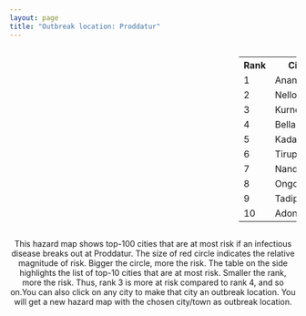 ```yaml
---
layout: page
title: "Outbreak location: Proddatur"
---
```

<div style="width: 100%; overflow: auto;">
<div style="width: 75%; float: left;">
<div id="mapid">
<script src="https://buda-magenta.github.io/hazard_map/load_map.js"></script>

<script>
var marker_outbreak = L.marker([14.752266, 78.548552],{"autoPan": true}).addTo(map); marker_outbreak.bindTooltip("Proddatur").openTooltip();

var circle_1 = L.circle([14.654623, 77.556260], {"pane": "markerPane", "color": "red", "fill": true, "fillOpacity": 0.2, "fillRule": "evenodd", "lineCap": "round", "lineJoin": "round", "opacity": 1.0, "radius": 50434, "stroke": true, "weight": 3}).addTo(map);
circle_1.bindTooltip("Anantapur<br>rank: 1<br>hazard index: 0.050435")
circle_1.bindPopup('<a href="https://buda-magenta.github.io/hazard_map/Anantapur">Anantapur</a>')

var circle_2 = L.circle([14.449372, 79.987376], {"pane": "markerPane", "color": "red", "fill": true, "fillOpacity": 0.2, "fillRule": "evenodd", "lineCap": "round", "lineJoin": "round", "opacity": 1.0, "radius": 49094, "stroke": true, "weight": 3}).addTo(map);
circle_2.bindTooltip("Nellore<br>rank: 2<br>hazard index: 0.049095")
circle_2.bindPopup('<a href="https://buda-magenta.github.io/hazard_map/Nellore">Nellore</a>')

var circle_3 = L.circle([15.830925, 78.042537], {"pane": "markerPane", "color": "red", "fill": true, "fillOpacity": 0.2, "fillRule": "evenodd", "lineCap": "round", "lineJoin": "round", "opacity": 1.0, "radius": 41288, "stroke": true, "weight": 3}).addTo(map);
circle_3.bindTooltip("Kurnool<br>rank: 3<br>hazard index: 0.041288")
circle_3.bindPopup('<a href="https://buda-magenta.github.io/hazard_map/Kurnool">Kurnool</a>')

var circle_4 = L.circle([15.143395, 76.919388], {"pane": "markerPane", "color": "red", "fill": true, "fillOpacity": 0.2, "fillRule": "evenodd", "lineCap": "round", "lineJoin": "round", "opacity": 1.0, "radius": 39804, "stroke": true, "weight": 3}).addTo(map);
circle_4.bindTooltip("Bellary<br>rank: 4<br>hazard index: 0.039804")
circle_4.bindPopup('<a href="https://buda-magenta.github.io/hazard_map/Bellary">Bellary</a>')

var circle_5 = L.circle([14.475294, 78.821686], {"pane": "markerPane", "color": "red", "fill": true, "fillOpacity": 0.2, "fillRule": "evenodd", "lineCap": "round", "lineJoin": "round", "opacity": 1.0, "radius": 33214, "stroke": true, "weight": 3}).addTo(map);
circle_5.bindTooltip("Kadapa<br>rank: 5<br>hazard index: 0.033214")
circle_5.bindPopup('<a href="https://buda-magenta.github.io/hazard_map/Kadapa">Kadapa</a>')

var circle_6 = L.circle([13.631637, 79.423171], {"pane": "markerPane", "color": "red", "fill": true, "fillOpacity": 0.2, "fillRule": "evenodd", "lineCap": "round", "lineJoin": "round", "opacity": 1.0, "radius": 27890, "stroke": true, "weight": 3}).addTo(map);
circle_6.bindTooltip("Tirupati<br>rank: 6<br>hazard index: 0.027890")
circle_6.bindPopup('<a href="https://buda-magenta.github.io/hazard_map/Tirupati">Tirupati</a>')

var circle_7 = L.circle([15.475377, 78.478558], {"pane": "markerPane", "color": "red", "fill": true, "fillOpacity": 0.2, "fillRule": "evenodd", "lineCap": "round", "lineJoin": "round", "opacity": 1.0, "radius": 20907, "stroke": true, "weight": 3}).addTo(map);
circle_7.bindTooltip("Nandyal<br>rank: 7<br>hazard index: 0.020908")
circle_7.bindPopup('<a href="https://buda-magenta.github.io/hazard_map/Nandyal">Nandyal</a>')

var circle_8 = L.circle([15.507555, 80.060800], {"pane": "markerPane", "color": "red", "fill": true, "fillOpacity": 0.2, "fillRule": "evenodd", "lineCap": "round", "lineJoin": "round", "opacity": 1.0, "radius": 19708, "stroke": true, "weight": 3}).addTo(map);
circle_8.bindTooltip("Ongole<br>rank: 8<br>hazard index: 0.019708")
circle_8.bindPopup('<a href="https://buda-magenta.github.io/hazard_map/Ongole">Ongole</a>')

var circle_9 = L.circle([14.906956, 78.009707], {"pane": "markerPane", "color": "red", "fill": true, "fillOpacity": 0.2, "fillRule": "evenodd", "lineCap": "round", "lineJoin": "round", "opacity": 1.0, "radius": 19480, "stroke": true, "weight": 3}).addTo(map);
circle_9.bindTooltip("Tadipatri<br>rank: 9<br>hazard index: 0.019481")
circle_9.bindPopup('<a href="https://buda-magenta.github.io/hazard_map/Tadipatri">Tadipatri</a>')

var circle_10 = L.circle([15.631900, 77.275900], {"pane": "markerPane", "color": "red", "fill": true, "fillOpacity": 0.2, "fillRule": "evenodd", "lineCap": "round", "lineJoin": "round", "opacity": 1.0, "radius": 16181, "stroke": true, "weight": 3}).addTo(map);
circle_10.bindTooltip("Adoni<br>rank: 10<br>hazard index: 0.016182")
circle_10.bindPopup('<a href="https://buda-magenta.github.io/hazard_map/Adoni">Adoni</a>')

var circle_11 = L.circle([14.422347, 77.720069], {"pane": "markerPane", "color": "red", "fill": true, "fillOpacity": 0.2, "fillRule": "evenodd", "lineCap": "round", "lineJoin": "round", "opacity": 1.0, "radius": 14424, "stroke": true, "weight": 3}).addTo(map);
circle_11.bindTooltip("Dharmavaram<br>rank: 11<br>hazard index: 0.014424")
circle_11.bindPopup('<a href="https://buda-magenta.github.io/hazard_map/Dharmavaram">Dharmavaram</a>')

var circle_12 = L.circle([15.119651, 77.455290], {"pane": "markerPane", "color": "red", "fill": true, "fillOpacity": 0.2, "fillRule": "evenodd", "lineCap": "round", "lineJoin": "round", "opacity": 1.0, "radius": 10490, "stroke": true, "weight": 3}).addTo(map);
circle_12.bindTooltip("Guntakal<br>rank: 12<br>hazard index: 0.010491")
circle_12.bindPopup('<a href="https://buda-magenta.github.io/hazard_map/Guntakal">Guntakal</a>')

var circle_13 = L.circle([16.508759, 80.618510], {"pane": "markerPane", "color": "red", "fill": true, "fillOpacity": 0.2, "fillRule": "evenodd", "lineCap": "round", "lineJoin": "round", "opacity": 1.0, "radius": 7320, "stroke": true, "weight": 3}).addTo(map);
circle_13.bindTooltip("Vijayawada<br>rank: 13<br>hazard index: 0.007321")
circle_13.bindPopup('<a href="https://buda-magenta.github.io/hazard_map/Vijayawada">Vijayawada</a>')

var circle_14 = L.circle([17.388786, 78.461065], {"pane": "markerPane", "color": "red", "fill": true, "fillOpacity": 0.2, "fillRule": "evenodd", "lineCap": "round", "lineJoin": "round", "opacity": 1.0, "radius": 6215, "stroke": true, "weight": 3}).addTo(map);
circle_14.bindTooltip("Hyderabad<br>rank: 14<br>hazard index: 0.006216")
circle_14.bindPopup('<a href="https://buda-magenta.github.io/hazard_map/Hyderabad">Hyderabad</a>')

var circle_15 = L.circle([12.979120, 77.591300], {"pane": "markerPane", "color": "red", "fill": true, "fillOpacity": 0.2, "fillRule": "evenodd", "lineCap": "round", "lineJoin": "round", "opacity": 1.0, "radius": 4874, "stroke": true, "weight": 3}).addTo(map);
circle_15.bindTooltip("Bangalore<br>rank: 15<br>hazard index: 0.004875")
circle_15.bindPopup('<a href="https://buda-magenta.github.io/hazard_map/Bangalore">Bangalore</a>')

var circle_16 = L.circle([16.291519, 80.454159], {"pane": "markerPane", "color": "red", "fill": true, "fillOpacity": 0.2, "fillRule": "evenodd", "lineCap": "round", "lineJoin": "round", "opacity": 1.0, "radius": 4549, "stroke": true, "weight": 3}).addTo(map);
circle_16.bindTooltip("Guntur<br>rank: 16<br>hazard index: 0.004549")
circle_16.bindPopup('<a href="https://buda-magenta.github.io/hazard_map/Guntur">Guntur</a>')

var circle_17 = L.circle([15.266493, 76.387230], {"pane": "markerPane", "color": "red", "fill": true, "fillOpacity": 0.2, "fillRule": "evenodd", "lineCap": "round", "lineJoin": "round", "opacity": 1.0, "radius": 3347, "stroke": true, "weight": 3}).addTo(map);
circle_17.bindTooltip("Hospet<br>rank: 17<br>hazard index: 0.003348")
circle_17.bindPopup('<a href="https://buda-magenta.github.io/hazard_map/Hospet">Hospet</a>')

var circle_18 = L.circle([13.573260, 78.479146], {"pane": "markerPane", "color": "red", "fill": true, "fillOpacity": 0.2, "fillRule": "evenodd", "lineCap": "round", "lineJoin": "round", "opacity": 1.0, "radius": 3249, "stroke": true, "weight": 3}).addTo(map);
circle_18.bindTooltip("Madanapalle<br>rank: 18<br>hazard index: 0.003250")
circle_18.bindPopup('<a href="https://buda-magenta.github.io/hazard_map/Madanapalle">Madanapalle</a>')

var circle_19 = L.circle([13.826383, 77.493772], {"pane": "markerPane", "color": "red", "fill": true, "fillOpacity": 0.2, "fillRule": "evenodd", "lineCap": "round", "lineJoin": "round", "opacity": 1.0, "radius": 3231, "stroke": true, "weight": 3}).addTo(map);
circle_19.bindTooltip("Hindupur<br>rank: 19<br>hazard index: 0.003231")
circle_19.bindPopup('<a href="https://buda-magenta.github.io/hazard_map/Hindupur">Hindupur</a>')

var circle_20 = L.circle([13.083694, 80.270186], {"pane": "markerPane", "color": "red", "fill": true, "fillOpacity": 0.2, "fillRule": "evenodd", "lineCap": "round", "lineJoin": "round", "opacity": 1.0, "radius": 3196, "stroke": true, "weight": 3}).addTo(map);
circle_20.bindTooltip("Chennai<br>rank: 20<br>hazard index: 0.003197")
circle_20.bindPopup('<a href="https://buda-magenta.github.io/hazard_map/Chennai">Chennai</a>')

var circle_21 = L.circle([13.137000, 78.133961], {"pane": "markerPane", "color": "red", "fill": true, "fillOpacity": 0.2, "fillRule": "evenodd", "lineCap": "round", "lineJoin": "round", "opacity": 1.0, "radius": 3160, "stroke": true, "weight": 3}).addTo(map);
circle_21.bindTooltip("Kolar<br>rank: 21<br>hazard index: 0.003161")
circle_21.bindPopup('<a href="https://buda-magenta.github.io/hazard_map/Kolar">Kolar</a>')

var circle_22 = L.circle([13.160105, 79.155551], {"pane": "markerPane", "color": "red", "fill": true, "fillOpacity": 0.2, "fillRule": "evenodd", "lineCap": "round", "lineJoin": "round", "opacity": 1.0, "radius": 2635, "stroke": true, "weight": 3}).addTo(map);
circle_22.bindTooltip("Chittoor<br>rank: 22<br>hazard index: 0.002636")
circle_22.bindPopup('<a href="https://buda-magenta.github.io/hazard_map/Chittoor">Chittoor</a>')

var circle_23 = L.circle([15.426365, 75.630079], {"pane": "markerPane", "color": "red", "fill": true, "fillOpacity": 0.2, "fillRule": "evenodd", "lineCap": "round", "lineJoin": "round", "opacity": 1.0, "radius": 2201, "stroke": true, "weight": 3}).addTo(map);
circle_23.bindTooltip("Gadag<br>rank: 23<br>hazard index: 0.002201")
circle_23.bindPopup('<a href="https://buda-magenta.github.io/hazard_map/Gadag">Gadag</a>')

var circle_24 = L.circle([15.351838, 75.137985], {"pane": "markerPane", "color": "red", "fill": true, "fillOpacity": 0.2, "fillRule": "evenodd", "lineCap": "round", "lineJoin": "round", "opacity": 1.0, "radius": 1183, "stroke": true, "weight": 3}).addTo(map);
circle_24.bindTooltip("Hubli<br>rank: 24<br>hazard index: 0.001183")
circle_24.bindPopup('<a href="https://buda-magenta.github.io/hazard_map/Hubli">Hubli</a>')

var circle_25 = L.circle([14.226644, 76.400512], {"pane": "markerPane", "color": "red", "fill": true, "fillOpacity": 0.2, "fillRule": "evenodd", "lineCap": "round", "lineJoin": "round", "opacity": 1.0, "radius": 813, "stroke": true, "weight": 3}).addTo(map);
circle_25.bindTooltip("Chitradurga<br>rank: 25<br>hazard index: 0.000813")
circle_25.bindPopup('<a href="https://buda-magenta.github.io/hazard_map/Chitradurga">Chitradurga</a>')

var circle_26 = L.circle([16.238924, 80.047288], {"pane": "markerPane", "color": "red", "fill": true, "fillOpacity": 0.2, "fillRule": "evenodd", "lineCap": "round", "lineJoin": "round", "opacity": 1.0, "radius": 812, "stroke": true, "weight": 3}).addTo(map);
circle_26.bindTooltip("Narasaraopet<br>rank: 26<br>hazard index: 0.000812")
circle_26.bindPopup('<a href="https://buda-magenta.github.io/hazard_map/Narasaraopet">Narasaraopet</a>')

var circle_27 = L.circle([17.166667, 77.083333], {"pane": "markerPane", "color": "red", "fill": true, "fillOpacity": 0.2, "fillRule": "evenodd", "lineCap": "round", "lineJoin": "round", "opacity": 1.0, "radius": 536, "stroke": true, "weight": 3}).addTo(map);
circle_27.bindTooltip("Gulbarga<br>rank: 27<br>hazard index: 0.000537")
circle_27.bindPopup('<a href="https://buda-magenta.github.io/hazard_map/Gulbarga">Gulbarga</a>')

var circle_28 = L.circle([14.466127, 75.920636], {"pane": "markerPane", "color": "red", "fill": true, "fillOpacity": 0.2, "fillRule": "evenodd", "lineCap": "round", "lineJoin": "round", "opacity": 1.0, "radius": 462, "stroke": true, "weight": 3}).addTo(map);
circle_28.bindTooltip("Davanagere<br>rank: 28<br>hazard index: 0.000462")
circle_28.bindPopup('<a href="https://buda-magenta.github.io/hazard_map/Davanagere">Davanagere</a>')

var circle_29 = L.circle([16.237773, 80.646422], {"pane": "markerPane", "color": "red", "fill": true, "fillOpacity": 0.2, "fillRule": "evenodd", "lineCap": "round", "lineJoin": "round", "opacity": 1.0, "radius": 454, "stroke": true, "weight": 3}).addTo(map);
circle_29.bindTooltip("Tenali<br>rank: 29<br>hazard index: 0.000454")
circle_29.bindPopup('<a href="https://buda-magenta.github.io/hazard_map/Tenali">Tenali</a>')

var circle_30 = L.circle([17.005045, 81.780473], {"pane": "markerPane", "color": "red", "fill": true, "fillOpacity": 0.2, "fillRule": "evenodd", "lineCap": "round", "lineJoin": "round", "opacity": 1.0, "radius": 435, "stroke": true, "weight": 3}).addTo(map);
circle_30.bindTooltip("Rajahmundry<br>rank: 30<br>hazard index: 0.000436")
circle_30.bindPopup('<a href="https://buda-magenta.github.io/hazard_map/Rajahmundry">Rajahmundry</a>')

var circle_31 = L.circle([13.932609, 75.574978], {"pane": "markerPane", "color": "red", "fill": true, "fillOpacity": 0.2, "fillRule": "evenodd", "lineCap": "round", "lineJoin": "round", "opacity": 1.0, "radius": 425, "stroke": true, "weight": 3}).addTo(map);
circle_31.bindTooltip("Shimoga<br>rank: 31<br>hazard index: 0.000425")
circle_31.bindPopup('<a href="https://buda-magenta.github.io/hazard_map/Shimoga">Shimoga</a>')

var circle_32 = L.circle([17.723128, 83.301284], {"pane": "markerPane", "color": "red", "fill": true, "fillOpacity": 0.2, "fillRule": "evenodd", "lineCap": "round", "lineJoin": "round", "opacity": 1.0, "radius": 420, "stroke": true, "weight": 3}).addTo(map);
circle_32.bindTooltip("Visakhapatnam<br>rank: 32<br>hazard index: 0.000420")
circle_32.bindPopup('<a href="https://buda-magenta.github.io/hazard_map/Visakhapatnam">Visakhapatnam</a>')

var circle_33 = L.circle([16.432998, 80.993715], {"pane": "markerPane", "color": "red", "fill": true, "fillOpacity": 0.2, "fillRule": "evenodd", "lineCap": "round", "lineJoin": "round", "opacity": 1.0, "radius": 413, "stroke": true, "weight": 3}).addTo(map);
circle_33.bindTooltip("Gudivada<br>rank: 33<br>hazard index: 0.000414")
circle_33.bindPopup('<a href="https://buda-magenta.github.io/hazard_map/Gudivada">Gudivada</a>')

var circle_34 = L.circle([12.955100, 78.269900], {"pane": "markerPane", "color": "red", "fill": true, "fillOpacity": 0.2, "fillRule": "evenodd", "lineCap": "round", "lineJoin": "round", "opacity": 1.0, "radius": 413, "stroke": true, "weight": 3}).addTo(map);
circle_34.bindTooltip("Robertson Pet<br>rank: 34<br>hazard index: 0.000413")
circle_34.bindPopup('<a href="https://buda-magenta.github.io/hazard_map/Robertson_Pet">Robertson Pet</a>')

var circle_35 = L.circle([12.794811, 79.000641], {"pane": "markerPane", "color": "red", "fill": true, "fillOpacity": 0.2, "fillRule": "evenodd", "lineCap": "round", "lineJoin": "round", "opacity": 1.0, "radius": 404, "stroke": true, "weight": 3}).addTo(map);
circle_35.bindTooltip("Vellore<br>rank: 35<br>hazard index: 0.000404")
circle_35.bindPopup('<a href="https://buda-magenta.github.io/hazard_map/Vellore">Vellore</a>')

var circle_36 = L.circle([17.849907, 75.276320], {"pane": "markerPane", "color": "red", "fill": true, "fillOpacity": 0.2, "fillRule": "evenodd", "lineCap": "round", "lineJoin": "round", "opacity": 1.0, "radius": 383, "stroke": true, "weight": 3}).addTo(map);
circle_36.bindTooltip("Solapur<br>rank: 36<br>hazard index: 0.000384")
circle_36.bindPopup('<a href="https://buda-magenta.github.io/hazard_map/Solapur">Solapur</a>')

var circle_37 = L.circle([16.094950, 80.165878], {"pane": "markerPane", "color": "red", "fill": true, "fillOpacity": 0.2, "fillRule": "evenodd", "lineCap": "round", "lineJoin": "round", "opacity": 1.0, "radius": 351, "stroke": true, "weight": 3}).addTo(map);
circle_37.bindTooltip("Chilakaluripet<br>rank: 37<br>hazard index: 0.000352")
circle_37.bindPopup('<a href="https://buda-magenta.github.io/hazard_map/Chilakaluripet">Chilakaluripet</a>')

var circle_38 = L.circle([16.943739, 82.235061], {"pane": "markerPane", "color": "red", "fill": true, "fillOpacity": 0.2, "fillRule": "evenodd", "lineCap": "round", "lineJoin": "round", "opacity": 1.0, "radius": 348, "stroke": true, "weight": 3}).addTo(map);
circle_38.bindTooltip("Kakinada<br>rank: 38<br>hazard index: 0.000349")
circle_38.bindPopup('<a href="https://buda-magenta.github.io/hazard_map/Kakinada">Kakinada</a>')

var circle_39 = L.circle([16.083333, 77.166667], {"pane": "markerPane", "color": "red", "fill": true, "fillOpacity": 0.2, "fillRule": "evenodd", "lineCap": "round", "lineJoin": "round", "opacity": 1.0, "radius": 334, "stroke": true, "weight": 3}).addTo(map);
circle_39.bindTooltip("Raichur<br>rank: 39<br>hazard index: 0.000335")
circle_39.bindPopup('<a href="https://buda-magenta.github.io/hazard_map/Raichur">Raichur</a>')

var circle_40 = L.circle([12.227213, 79.070156], {"pane": "markerPane", "color": "red", "fill": true, "fillOpacity": 0.2, "fillRule": "evenodd", "lineCap": "round", "lineJoin": "round", "opacity": 1.0, "radius": 310, "stroke": true, "weight": 3}).addTo(map);
circle_40.bindTooltip("Tiruvannamalai<br>rank: 40<br>hazard index: 0.000310")
circle_40.bindPopup('<a href="https://buda-magenta.github.io/hazard_map/Tiruvannamalai">Tiruvannamalai</a>')

var circle_41 = L.circle([16.181939, 81.135130], {"pane": "markerPane", "color": "red", "fill": true, "fillOpacity": 0.2, "fillRule": "evenodd", "lineCap": "round", "lineJoin": "round", "opacity": 1.0, "radius": 307, "stroke": true, "weight": 3}).addTo(map);
circle_41.bindTooltip("Machilipatnam<br>rank: 41<br>hazard index: 0.000307")
circle_41.bindPopup('<a href="https://buda-magenta.github.io/hazard_map/Machilipatnam">Machilipatnam</a>')

var circle_42 = L.circle([13.125476, 80.094090], {"pane": "markerPane", "color": "red", "fill": true, "fillOpacity": 0.2, "fillRule": "evenodd", "lineCap": "round", "lineJoin": "round", "opacity": 1.0, "radius": 298, "stroke": true, "weight": 3}).addTo(map);
circle_42.bindTooltip("Avadi<br>rank: 42<br>hazard index: 0.000299")
circle_42.bindPopup('<a href="https://buda-magenta.github.io/hazard_map/Avadi">Avadi</a>')

var circle_43 = L.circle([16.542769, 81.527344], {"pane": "markerPane", "color": "red", "fill": true, "fillOpacity": 0.2, "fillRule": "evenodd", "lineCap": "round", "lineJoin": "round", "opacity": 1.0, "radius": 255, "stroke": true, "weight": 3}).addTo(map);
circle_43.bindTooltip("Bhimavaram<br>rank: 43<br>hazard index: 0.000256")
circle_43.bindPopup('<a href="https://buda-magenta.github.io/hazard_map/Bhimavaram">Bhimavaram</a>')

var circle_44 = L.circle([12.305183, 76.655361], {"pane": "markerPane", "color": "red", "fill": true, "fillOpacity": 0.2, "fillRule": "evenodd", "lineCap": "round", "lineJoin": "round", "opacity": 1.0, "radius": 229, "stroke": true, "weight": 3}).addTo(map);
circle_44.bindTooltip("Mysore<br>rank: 44<br>hazard index: 0.000229")
circle_44.bindPopup('<a href="https://buda-magenta.github.io/hazard_map/Mysore">Mysore</a>')

var circle_45 = L.circle([16.676135, 81.170868], {"pane": "markerPane", "color": "red", "fill": true, "fillOpacity": 0.2, "fillRule": "evenodd", "lineCap": "round", "lineJoin": "round", "opacity": 1.0, "radius": 220, "stroke": true, "weight": 3}).addTo(map);
circle_45.bindTooltip("Eluru<br>rank: 45<br>hazard index: 0.000221")
circle_45.bindPopup('<a href="https://buda-magenta.github.io/hazard_map/Eluru">Eluru</a>')

var circle_46 = L.circle([13.156387, 80.300528], {"pane": "markerPane", "color": "red", "fill": true, "fillOpacity": 0.2, "fillRule": "evenodd", "lineCap": "round", "lineJoin": "round", "opacity": 1.0, "radius": 215, "stroke": true, "weight": 3}).addTo(map);
circle_46.bindTooltip("Tiruvottiyur<br>rank: 46<br>hazard index: 0.000215")
circle_46.bindPopup('<a href="https://buda-magenta.github.io/hazard_map/Tiruvottiyur">Tiruvottiyur</a>')

var circle_47 = L.circle([16.743454, 77.992319], {"pane": "markerPane", "color": "red", "fill": true, "fillOpacity": 0.2, "fillRule": "evenodd", "lineCap": "round", "lineJoin": "round", "opacity": 1.0, "radius": 211, "stroke": true, "weight": 3}).addTo(map);
circle_47.bindTooltip("Mahbubnagar<br>rank: 47<br>hazard index: 0.000212")
circle_47.bindPopup('<a href="https://buda-magenta.github.io/hazard_map/Mahbubnagar">Mahbubnagar</a>')

var circle_48 = L.circle([13.340077, 77.100621], {"pane": "markerPane", "color": "red", "fill": true, "fillOpacity": 0.2, "fillRule": "evenodd", "lineCap": "round", "lineJoin": "round", "opacity": 1.0, "radius": 203, "stroke": true, "weight": 3}).addTo(map);
circle_48.bindTooltip("Tumkur<br>rank: 48<br>hazard index: 0.000204")
circle_48.bindPopup('<a href="https://buda-magenta.github.io/hazard_map/Tumkur">Tumkur</a>')

var circle_49 = L.circle([12.989816, 80.100987], {"pane": "markerPane", "color": "red", "fill": true, "fillOpacity": 0.2, "fillRule": "evenodd", "lineCap": "round", "lineJoin": "round", "opacity": 1.0, "radius": 182, "stroke": true, "weight": 3}).addTo(map);
circle_49.bindTooltip("Pallavaram<br>rank: 49<br>hazard index: 0.000182")
circle_49.bindPopup('<a href="https://buda-magenta.github.io/hazard_map/Pallavaram">Pallavaram</a>')

var circle_50 = L.circle([15.431506, 76.532774], {"pane": "markerPane", "color": "red", "fill": true, "fillOpacity": 0.2, "fillRule": "evenodd", "lineCap": "round", "lineJoin": "round", "opacity": 1.0, "radius": 179, "stroke": true, "weight": 3}).addTo(map);
circle_50.bindTooltip("Gangawati<br>rank: 50<br>hazard index: 0.000179")
circle_50.bindPopup('<a href="https://buda-magenta.github.io/hazard_map/Gangawati">Gangawati</a>')

var circle_51 = L.circle([12.929903, 80.111823], {"pane": "markerPane", "color": "red", "fill": true, "fillOpacity": 0.2, "fillRule": "evenodd", "lineCap": "round", "lineJoin": "round", "opacity": 1.0, "radius": 145, "stroke": true, "weight": 3}).addTo(map);
circle_51.bindTooltip("Tambaram<br>rank: 51<br>hazard index: 0.000145")
circle_51.bindPopup('<a href="https://buda-magenta.github.io/hazard_map/Tambaram">Tambaram</a>')

var circle_52 = L.circle([17.980609, 79.598212], {"pane": "markerPane", "color": "red", "fill": true, "fillOpacity": 0.2, "fillRule": "evenodd", "lineCap": "round", "lineJoin": "round", "opacity": 1.0, "radius": 135, "stroke": true, "weight": 3}).addTo(map);
circle_52.bindTooltip("Warangal<br>rank: 52<br>hazard index: 0.000136")
circle_52.bindPopup('<a href="https://buda-magenta.github.io/hazard_map/Warangal">Warangal</a>')

var circle_53 = L.circle([11.001812, 76.962843], {"pane": "markerPane", "color": "red", "fill": true, "fillOpacity": 0.2, "fillRule": "evenodd", "lineCap": "round", "lineJoin": "round", "opacity": 1.0, "radius": 132, "stroke": true, "weight": 3}).addTo(map);
circle_53.bindTooltip("Coimbatore<br>rank: 53<br>hazard index: 0.000132")
circle_53.bindPopup('<a href="https://buda-magenta.github.io/hazard_map/Coimbatore">Coimbatore</a>')

var circle_54 = L.circle([12.836393, 79.705330], {"pane": "markerPane", "color": "red", "fill": true, "fillOpacity": 0.2, "fillRule": "evenodd", "lineCap": "round", "lineJoin": "round", "opacity": 1.0, "radius": 132, "stroke": true, "weight": 3}).addTo(map);
circle_54.bindTooltip("Kanchipuram<br>rank: 54<br>hazard index: 0.000132")
circle_54.bindPopup('<a href="https://buda-magenta.github.io/hazard_map/Kanchipuram">Kanchipuram</a>')

var circle_55 = L.circle([19.075990, 72.877393], {"pane": "markerPane", "color": "red", "fill": true, "fillOpacity": 0.2, "fillRule": "evenodd", "lineCap": "round", "lineJoin": "round", "opacity": 1.0, "radius": 124, "stroke": true, "weight": 3}).addTo(map);
circle_55.bindTooltip("Mumbai<br>rank: 55<br>hazard index: 0.000125")
circle_55.bindPopup('<a href="https://buda-magenta.github.io/hazard_map/Mumbai">Mumbai</a>')

var circle_56 = L.circle([14.625888, 75.635724], {"pane": "markerPane", "color": "red", "fill": true, "fillOpacity": 0.2, "fillRule": "evenodd", "lineCap": "round", "lineJoin": "round", "opacity": 1.0, "radius": 121, "stroke": true, "weight": 3}).addTo(map);
circle_56.bindTooltip("Ranibennur<br>rank: 56<br>hazard index: 0.000122")
circle_56.bindPopup('<a href="https://buda-magenta.github.io/hazard_map/Ranibennur">Ranibennur</a>')

var circle_57 = L.circle([28.651718, 77.221939], {"pane": "markerPane", "color": "red", "fill": true, "fillOpacity": 0.2, "fillRule": "evenodd", "lineCap": "round", "lineJoin": "round", "opacity": 1.0, "radius": 107, "stroke": true, "weight": 3}).addTo(map);
circle_57.bindTooltip("Delhi<br>rank: 57<br>hazard index: 0.000108")
circle_57.bindPopup('<a href="https://buda-magenta.github.io/hazard_map/Delhi">Delhi</a>')

var circle_58 = L.circle([26.055318, 82.993139], {"pane": "markerPane", "color": "red", "fill": true, "fillOpacity": 0.2, "fillRule": "evenodd", "lineCap": "round", "lineJoin": "round", "opacity": 1.0, "radius": 104, "stroke": true, "weight": 3}).addTo(map);
circle_58.bindTooltip("Nizamabad<br>rank: 58<br>hazard index: 0.000104")
circle_58.bindPopup('<a href="https://buda-magenta.github.io/hazard_map/Nizamabad">Nizamabad</a>')

var circle_59 = L.circle([11.664300, 78.146000], {"pane": "markerPane", "color": "red", "fill": true, "fillOpacity": 0.2, "fillRule": "evenodd", "lineCap": "round", "lineJoin": "round", "opacity": 1.0, "radius": 103, "stroke": true, "weight": 3}).addTo(map);
circle_59.bindTooltip("Salem<br>rank: 59<br>hazard index: 0.000104")
circle_59.bindPopup('<a href="https://buda-magenta.github.io/hazard_map/Salem">Salem</a>')

var circle_60 = L.circle([16.876586, 81.545145], {"pane": "markerPane", "color": "red", "fill": true, "fillOpacity": 0.2, "fillRule": "evenodd", "lineCap": "round", "lineJoin": "round", "opacity": 1.0, "radius": 103, "stroke": true, "weight": 3}).addTo(map);
circle_60.bindTooltip("Tadepalligudem<br>rank: 60<br>hazard index: 0.000103")
circle_60.bindPopup('<a href="https://buda-magenta.github.io/hazard_map/Tadepalligudem">Tadepalligudem</a>')

var circle_61 = L.circle([15.857267, 74.506934], {"pane": "markerPane", "color": "red", "fill": true, "fillOpacity": 0.2, "fillRule": "evenodd", "lineCap": "round", "lineJoin": "round", "opacity": 1.0, "radius": 80, "stroke": true, "weight": 3}).addTo(map);
circle_61.bindTooltip("Belgaum<br>rank: 61<br>hazard index: 0.000080")
circle_61.bindPopup('<a href="https://buda-magenta.github.io/hazard_map/Belgaum">Belgaum</a>')

var circle_62 = L.circle([10.804973, 78.687030], {"pane": "markerPane", "color": "red", "fill": true, "fillOpacity": 0.2, "fillRule": "evenodd", "lineCap": "round", "lineJoin": "round", "opacity": 1.0, "radius": 79, "stroke": true, "weight": 3}).addTo(map);
circle_62.bindTooltip("Tiruchirappalli<br>rank: 62<br>hazard index: 0.000079")
circle_62.bindPopup('<a href="https://buda-magenta.github.io/hazard_map/Tiruchirappalli">Tiruchirappalli</a>')

var circle_63 = L.circle([16.185317, 75.696792], {"pane": "markerPane", "color": "red", "fill": true, "fillOpacity": 0.2, "fillRule": "evenodd", "lineCap": "round", "lineJoin": "round", "opacity": 1.0, "radius": 78, "stroke": true, "weight": 3}).addTo(map);
circle_63.bindTooltip("Bagalkot<br>rank: 63<br>hazard index: 0.000079")
circle_63.bindPopup('<a href="https://buda-magenta.github.io/hazard_map/Bagalkot">Bagalkot</a>')

var circle_64 = L.circle([18.761516, 79.478785], {"pane": "markerPane", "color": "red", "fill": true, "fillOpacity": 0.2, "fillRule": "evenodd", "lineCap": "round", "lineJoin": "round", "opacity": 1.0, "radius": 75, "stroke": true, "weight": 3}).addTo(map);
circle_64.bindTooltip("Ramagundam<br>rank: 64<br>hazard index: 0.000075")
circle_64.bindPopup('<a href="https://buda-magenta.github.io/hazard_map/Ramagundam">Ramagundam</a>')

var circle_65 = L.circle([16.857964, 79.217494], {"pane": "markerPane", "color": "red", "fill": true, "fillOpacity": 0.2, "fillRule": "evenodd", "lineCap": "round", "lineJoin": "round", "opacity": 1.0, "radius": 68, "stroke": true, "weight": 3}).addTo(map);
circle_65.bindTooltip("Nalgonda<br>rank: 65<br>hazard index: 0.000068")
circle_65.bindPopup('<a href="https://buda-magenta.github.io/hazard_map/Nalgonda">Nalgonda</a>')

var circle_66 = L.circle([19.169335, 77.311013], {"pane": "markerPane", "color": "red", "fill": true, "fillOpacity": 0.2, "fillRule": "evenodd", "lineCap": "round", "lineJoin": "round", "opacity": 1.0, "radius": 67, "stroke": true, "weight": 3}).addTo(map);
circle_66.bindTooltip("Nanded Waghala<br>rank: 66<br>hazard index: 0.000067")
circle_66.bindPopup('<a href="https://buda-magenta.github.io/hazard_map/Nanded_Waghala">Nanded Waghala</a>')

var circle_67 = L.circle([17.910400, 77.519900], {"pane": "markerPane", "color": "red", "fill": true, "fillOpacity": 0.2, "fillRule": "evenodd", "lineCap": "round", "lineJoin": "round", "opacity": 1.0, "radius": 61, "stroke": true, "weight": 3}).addTo(map);
circle_67.bindTooltip("Bidar<br>rank: 67<br>hazard index: 0.000062")
circle_67.bindPopup('<a href="https://buda-magenta.github.io/hazard_map/Bidar">Bidar</a>')

var circle_68 = L.circle([18.793568, 80.815939], {"pane": "markerPane", "color": "red", "fill": true, "fillOpacity": 0.2, "fillRule": "evenodd", "lineCap": "round", "lineJoin": "round", "opacity": 1.0, "radius": 61, "stroke": true, "weight": 3}).addTo(map);
circle_68.bindTooltip("Bijapur<br>rank: 68<br>hazard index: 0.000062")
circle_68.bindPopup('<a href="https://buda-magenta.github.io/hazard_map/Bijapur">Bijapur</a>')

var circle_69 = L.circle([9.926115, 78.114098], {"pane": "markerPane", "color": "red", "fill": true, "fillOpacity": 0.2, "fillRule": "evenodd", "lineCap": "round", "lineJoin": "round", "opacity": 1.0, "radius": 57, "stroke": true, "weight": 3}).addTo(map);
circle_69.bindTooltip("Madurai<br>rank: 69<br>hazard index: 0.000057")
circle_69.bindPopup('<a href="https://buda-magenta.github.io/hazard_map/Madurai">Madurai</a>')

var circle_70 = L.circle([20.843512, 75.525927], {"pane": "markerPane", "color": "red", "fill": true, "fillOpacity": 0.2, "fillRule": "evenodd", "lineCap": "round", "lineJoin": "round", "opacity": 1.0, "radius": 56, "stroke": true, "weight": 3}).addTo(map);
circle_70.bindTooltip("Jalgaon<br>rank: 70<br>hazard index: 0.000056")
circle_70.bindPopup('<a href="https://buda-magenta.github.io/hazard_map/Jalgaon">Jalgaon</a>')

var circle_71 = L.circle([8.576971, 77.050125], {"pane": "markerPane", "color": "red", "fill": true, "fillOpacity": 0.2, "fillRule": "evenodd", "lineCap": "round", "lineJoin": "round", "opacity": 1.0, "radius": 56, "stroke": true, "weight": 3}).addTo(map);
circle_71.bindTooltip("Thiruvananthapuram<br>rank: 71<br>hazard index: 0.000056")
circle_71.bindPopup('<a href="https://buda-magenta.github.io/hazard_map/Thiruvananthapuram">Thiruvananthapuram</a>')

var circle_72 = L.circle([16.870988, 79.561398], {"pane": "markerPane", "color": "red", "fill": true, "fillOpacity": 0.2, "fillRule": "evenodd", "lineCap": "round", "lineJoin": "round", "opacity": 1.0, "radius": 52, "stroke": true, "weight": 3}).addTo(map);
circle_72.bindTooltip("Miryalaguda<br>rank: 72<br>hazard index: 0.000052")
circle_72.bindPopup('<a href="https://buda-magenta.github.io/hazard_map/Miryalaguda">Miryalaguda</a>')

var circle_73 = L.circle([22.541418, 88.357691], {"pane": "markerPane", "color": "red", "fill": true, "fillOpacity": 0.2, "fillRule": "evenodd", "lineCap": "round", "lineJoin": "round", "opacity": 1.0, "radius": 51, "stroke": true, "weight": 3}).addTo(map);
circle_73.bindTooltip("Kolkata<br>rank: 73<br>hazard index: 0.000052")
circle_73.bindPopup('<a href="https://buda-magenta.github.io/hazard_map/Kolkata">Kolkata</a>')

var circle_74 = L.circle([11.101781, 77.345192], {"pane": "markerPane", "color": "red", "fill": true, "fillOpacity": 0.2, "fillRule": "evenodd", "lineCap": "round", "lineJoin": "round", "opacity": 1.0, "radius": 50, "stroke": true, "weight": 3}).addTo(map);
circle_74.bindTooltip("Tiruppur<br>rank: 74<br>hazard index: 0.000050")
circle_74.bindPopup('<a href="https://buda-magenta.github.io/hazard_map/Tiruppur">Tiruppur</a>')

var circle_75 = L.circle([16.850253, 74.594888], {"pane": "markerPane", "color": "red", "fill": true, "fillOpacity": 0.2, "fillRule": "evenodd", "lineCap": "round", "lineJoin": "round", "opacity": 1.0, "radius": 48, "stroke": true, "weight": 3}).addTo(map);
circle_75.bindTooltip("Sangli<br>rank: 75<br>hazard index: 0.000048")
circle_75.bindPopup('<a href="https://buda-magenta.github.io/hazard_map/Sangli">Sangli</a>')

var circle_76 = L.circle([18.521428, 73.854454], {"pane": "markerPane", "color": "red", "fill": true, "fillOpacity": 0.2, "fillRule": "evenodd", "lineCap": "round", "lineJoin": "round", "opacity": 1.0, "radius": 43, "stroke": true, "weight": 3}).addTo(map);
circle_76.bindTooltip("Pune<br>rank: 76<br>hazard index: 0.000043")
circle_76.bindPopup('<a href="https://buda-magenta.github.io/hazard_map/Pune">Pune</a>')

var circle_77 = L.circle([12.732884, 77.830948], {"pane": "markerPane", "color": "red", "fill": true, "fillOpacity": 0.2, "fillRule": "evenodd", "lineCap": "round", "lineJoin": "round", "opacity": 1.0, "radius": 41, "stroke": true, "weight": 3}).addTo(map);
circle_77.bindTooltip("Hosur<br>rank: 77<br>hazard index: 0.000042")
circle_77.bindPopup('<a href="https://buda-magenta.github.io/hazard_map/Hosur">Hosur</a>')

var circle_78 = L.circle([16.702841, 74.240533], {"pane": "markerPane", "color": "red", "fill": true, "fillOpacity": 0.2, "fillRule": "evenodd", "lineCap": "round", "lineJoin": "round", "opacity": 1.0, "radius": 41, "stroke": true, "weight": 3}).addTo(map);
circle_78.bindTooltip("Kolhapur<br>rank: 78<br>hazard index: 0.000042")
circle_78.bindPopup('<a href="https://buda-magenta.github.io/hazard_map/Kolhapur">Kolhapur</a>')

var circle_79 = L.circle([21.149813, 79.082056], {"pane": "markerPane", "color": "red", "fill": true, "fillOpacity": 0.2, "fillRule": "evenodd", "lineCap": "round", "lineJoin": "round", "opacity": 1.0, "radius": 40, "stroke": true, "weight": 3}).addTo(map);
circle_79.bindTooltip("Nagpur<br>rank: 79<br>hazard index: 0.000040")
circle_79.bindPopup('<a href="https://buda-magenta.github.io/hazard_map/Nagpur">Nagpur</a>')

var circle_80 = L.circle([11.715950, 79.767053], {"pane": "markerPane", "color": "red", "fill": true, "fillOpacity": 0.2, "fillRule": "evenodd", "lineCap": "round", "lineJoin": "round", "opacity": 1.0, "radius": 40, "stroke": true, "weight": 3}).addTo(map);
circle_80.bindTooltip("Cuddalore Port<br>rank: 80<br>hazard index: 0.000040")
circle_80.bindPopup('<a href="https://buda-magenta.github.io/hazard_map/Cuddalore_Port">Cuddalore Port</a>')

var circle_81 = L.circle([18.434644, 79.132265], {"pane": "markerPane", "color": "red", "fill": true, "fillOpacity": 0.2, "fillRule": "evenodd", "lineCap": "round", "lineJoin": "round", "opacity": 1.0, "radius": 39, "stroke": true, "weight": 3}).addTo(map);
circle_81.bindTooltip("Karimnagar<br>rank: 81<br>hazard index: 0.000039")
circle_81.bindPopup('<a href="https://buda-magenta.github.io/hazard_map/Karimnagar">Karimnagar</a>')

var circle_82 = L.circle([15.398403, 73.812918], {"pane": "markerPane", "color": "red", "fill": true, "fillOpacity": 0.2, "fillRule": "evenodd", "lineCap": "round", "lineJoin": "round", "opacity": 1.0, "radius": 38, "stroke": true, "weight": 3}).addTo(map);
circle_82.bindTooltip("Vasco Da Gama<br>rank: 82<br>hazard index: 0.000039")
circle_82.bindPopup('<a href="https://buda-magenta.github.io/hazard_map/Vasco_Da_Gama">Vasco Da Gama</a>')

var circle_83 = L.circle([19.290314, 76.602903], {"pane": "markerPane", "color": "red", "fill": true, "fillOpacity": 0.2, "fillRule": "evenodd", "lineCap": "round", "lineJoin": "round", "opacity": 1.0, "radius": 37, "stroke": true, "weight": 3}).addTo(map);
circle_83.bindTooltip("Parbhani<br>rank: 83<br>hazard index: 0.000037")
circle_83.bindPopup('<a href="https://buda-magenta.github.io/hazard_map/Parbhani">Parbhani</a>')

var circle_84 = L.circle([20.266777, 85.843559], {"pane": "markerPane", "color": "red", "fill": true, "fillOpacity": 0.2, "fillRule": "evenodd", "lineCap": "round", "lineJoin": "round", "opacity": 1.0, "radius": 36, "stroke": true, "weight": 3}).addTo(map);
circle_84.bindTooltip("Bhubaneswar<br>rank: 84<br>hazard index: 0.000036")
circle_84.bindPopup('<a href="https://buda-magenta.github.io/hazard_map/Bhubaneswar">Bhubaneswar</a>')

var circle_85 = L.circle([12.523889, 76.896196], {"pane": "markerPane", "color": "red", "fill": true, "fillOpacity": 0.2, "fillRule": "evenodd", "lineCap": "round", "lineJoin": "round", "opacity": 1.0, "radius": 34, "stroke": true, "weight": 3}).addTo(map);
circle_85.bindTooltip("Mandya<br>rank: 85<br>hazard index: 0.000034")
circle_85.bindPopup('<a href="https://buda-magenta.github.io/hazard_map/Mandya">Mandya</a>')

var circle_86 = L.circle([12.869810, 74.843008], {"pane": "markerPane", "color": "red", "fill": true, "fillOpacity": 0.2, "fillRule": "evenodd", "lineCap": "round", "lineJoin": "round", "opacity": 1.0, "radius": 34, "stroke": true, "weight": 3}).addTo(map);
circle_86.bindTooltip("Mangalore<br>rank: 86<br>hazard index: 0.000034")
circle_86.bindPopup('<a href="https://buda-magenta.github.io/hazard_map/Mangalore">Mangalore</a>')

var circle_87 = L.circle([10.525626, 76.213254], {"pane": "markerPane", "color": "red", "fill": true, "fillOpacity": 0.2, "fillRule": "evenodd", "lineCap": "round", "lineJoin": "round", "opacity": 1.0, "radius": 33, "stroke": true, "weight": 3}).addTo(map);
circle_87.bindTooltip("Thrissur<br>rank: 87<br>hazard index: 0.000034")
circle_87.bindPopup('<a href="https://buda-magenta.github.io/hazard_map/Thrissur">Thrissur</a>')

var circle_88 = L.circle([19.918233, 75.868625], {"pane": "markerPane", "color": "red", "fill": true, "fillOpacity": 0.2, "fillRule": "evenodd", "lineCap": "round", "lineJoin": "round", "opacity": 1.0, "radius": 30, "stroke": true, "weight": 3}).addTo(map);
circle_88.bindTooltip("Jalna<br>rank: 88<br>hazard index: 0.000031")
circle_88.bindPopup('<a href="https://buda-magenta.github.io/hazard_map/Jalna">Jalna</a>')

var circle_89 = L.circle([13.007082, 76.099270], {"pane": "markerPane", "color": "red", "fill": true, "fillOpacity": 0.2, "fillRule": "evenodd", "lineCap": "round", "lineJoin": "round", "opacity": 1.0, "radius": 28, "stroke": true, "weight": 3}).addTo(map);
circle_89.bindTooltip("Hassan<br>rank: 89<br>hazard index: 0.000029")
circle_89.bindPopup('<a href="https://buda-magenta.github.io/hazard_map/Hassan">Hassan</a>')

var circle_90 = L.circle([8.887951, 76.595501], {"pane": "markerPane", "color": "red", "fill": true, "fillOpacity": 0.2, "fillRule": "evenodd", "lineCap": "round", "lineJoin": "round", "opacity": 1.0, "radius": 28, "stroke": true, "weight": 3}).addTo(map);
circle_90.bindTooltip("Kollam<br>rank: 90<br>hazard index: 0.000028")
circle_90.bindPopup('<a href="https://buda-magenta.github.io/hazard_map/Kollam">Kollam</a>')

var circle_91 = L.circle([17.500000, 80.333333], {"pane": "markerPane", "color": "red", "fill": true, "fillOpacity": 0.2, "fillRule": "evenodd", "lineCap": "round", "lineJoin": "round", "opacity": 1.0, "radius": 28, "stroke": true, "weight": 3}).addTo(map);
circle_91.bindTooltip("Khammam<br>rank: 91<br>hazard index: 0.000028")
circle_91.bindPopup('<a href="https://buda-magenta.github.io/hazard_map/Khammam">Khammam</a>')

var circle_92 = L.circle([23.021624, 72.579707], {"pane": "markerPane", "color": "red", "fill": true, "fillOpacity": 0.2, "fillRule": "evenodd", "lineCap": "round", "lineJoin": "round", "opacity": 1.0, "radius": 25, "stroke": true, "weight": 3}).addTo(map);
circle_92.bindTooltip("Ahmedabad<br>rank: 92<br>hazard index: 0.000026")
circle_92.bindPopup('<a href="https://buda-magenta.github.io/hazard_map/Ahmedabad">Ahmedabad</a>')

var circle_93 = L.circle([25.531031, 78.652689], {"pane": "markerPane", "color": "red", "fill": true, "fillOpacity": 0.2, "fillRule": "evenodd", "lineCap": "round", "lineJoin": "round", "opacity": 1.0, "radius": 25, "stroke": true, "weight": 3}).addTo(map);
circle_93.bindTooltip("Jhansi<br>rank: 93<br>hazard index: 0.000026")
circle_93.bindPopup('<a href="https://buda-magenta.github.io/hazard_map/Jhansi">Jhansi</a>')

var circle_94 = L.circle([18.112082, 83.405220], {"pane": "markerPane", "color": "red", "fill": true, "fillOpacity": 0.2, "fillRule": "evenodd", "lineCap": "round", "lineJoin": "round", "opacity": 1.0, "radius": 25, "stroke": true, "weight": 3}).addTo(map);
circle_94.bindTooltip("Vizianagaram<br>rank: 94<br>hazard index: 0.000025")
circle_94.bindPopup('<a href="https://buda-magenta.github.io/hazard_map/Vizianagaram">Vizianagaram</a>')

var circle_95 = L.circle([12.792907, 78.699917], {"pane": "markerPane", "color": "red", "fill": true, "fillOpacity": 0.2, "fillRule": "evenodd", "lineCap": "round", "lineJoin": "round", "opacity": 1.0, "radius": 25, "stroke": true, "weight": 3}).addTo(map);
circle_95.bindTooltip("Ambur<br>rank: 95<br>hazard index: 0.000025")
circle_95.bindPopup('<a href="https://buda-magenta.github.io/hazard_map/Ambur">Ambur</a>')

var circle_96 = L.circle([23.795281, 86.430964], {"pane": "markerPane", "color": "red", "fill": true, "fillOpacity": 0.2, "fillRule": "evenodd", "lineCap": "round", "lineJoin": "round", "opacity": 1.0, "radius": 23, "stroke": true, "weight": 3}).addTo(map);
circle_96.bindTooltip("Dhanbad<br>rank: 96<br>hazard index: 0.000023")
circle_96.bindPopup('<a href="https://buda-magenta.github.io/hazard_map/Dhanbad">Dhanbad</a>')

var circle_97 = L.circle([9.931308, 76.267414], {"pane": "markerPane", "color": "red", "fill": true, "fillOpacity": 0.2, "fillRule": "evenodd", "lineCap": "round", "lineJoin": "round", "opacity": 1.0, "radius": 22, "stroke": true, "weight": 3}).addTo(map);
circle_97.bindTooltip("Kochi<br>rank: 97<br>hazard index: 0.000023")
circle_97.bindPopup('<a href="https://buda-magenta.github.io/hazard_map/Kochi">Kochi</a>')

var circle_98 = L.circle([16.695935, 74.455575], {"pane": "markerPane", "color": "red", "fill": true, "fillOpacity": 0.2, "fillRule": "evenodd", "lineCap": "round", "lineJoin": "round", "opacity": 1.0, "radius": 21, "stroke": true, "weight": 3}).addTo(map);
circle_98.bindTooltip("Ichalkaranji<br>rank: 98<br>hazard index: 0.000022")
circle_98.bindPopup('<a href="https://buda-magenta.github.io/hazard_map/Ichalkaranji">Ichalkaranji</a>')

var circle_99 = L.circle([23.370035, 85.325013], {"pane": "markerPane", "color": "red", "fill": true, "fillOpacity": 0.2, "fillRule": "evenodd", "lineCap": "round", "lineJoin": "round", "opacity": 1.0, "radius": 21, "stroke": true, "weight": 3}).addTo(map);
circle_99.bindTooltip("Ranchi<br>rank: 99<br>hazard index: 0.000021")
circle_99.bindPopup('<a href="https://buda-magenta.github.io/hazard_map/Ranchi">Ranchi</a>')

var circle_100 = L.circle([10.915649, 79.806949], {"pane": "markerPane", "color": "red", "fill": true, "fillOpacity": 0.2, "fillRule": "evenodd", "lineCap": "round", "lineJoin": "round", "opacity": 1.0, "radius": 20, "stroke": true, "weight": 3}).addTo(map);
circle_100.bindTooltip("Pondicherry<br>rank: 100<br>hazard index: 0.000020")
circle_100.bindPopup('<a href="https://buda-magenta.github.io/hazard_map/Pondicherry">Pondicherry</a>')
</script>
</div>
</div>


<div style="width: 20%; float: right;">
<table>
<tr>
<th>Rank</th>
<th>City</th>
</tr>

<tr>
<td>1</td>
<td>Anantapur</td>
</tr>

<tr>
<td>2</td>
<td>Nellore</td>
</tr>

<tr>
<td>3</td>
<td>Kurnool</td>
</tr>

<tr>
<td>4</td>
<td>Bellary</td>
</tr>

<tr>
<td>5</td>
<td>Kadapa</td>
</tr>

<tr>
<td>6</td>
<td>Tirupati</td>
</tr>

<tr>
<td>7</td>
<td>Nandyal</td>
</tr>

<tr>
<td>8</td>
<td>Ongole</td>
</tr>

<tr>
<td>9</td>
<td>Tadipatri</td>
</tr>

<tr>
<td>10</td>
<td>Adoni</td>
</tr>

</table>
</div>
</div>


<p align="center">This hazard map shows top-100 cities that are at most risk if an infectious disease breaks out at Proddatur. The size of red circle indicates the relative magnitude of risk. Bigger the circle, more the risk. The table on the side highlights the list of top-10 cities that are at most risk. Smaller the rank, more the risk. Thus, rank 3 is more at risk compared to rank 4, and so on.You can also click on any city to make that city an outbreak location. You will get a new hazard map with the chosen city/town as outbreak location.
</p>